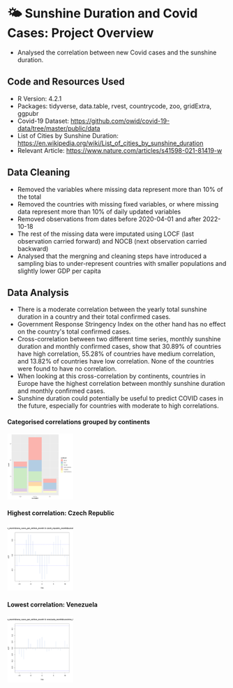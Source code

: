 # :sun_behind_small_cloud: Sunshine Duration and Covid Cases: Project Overview
* Analysed the correlation between new Covid cases and the sunshine duration.

## Code and Resources Used
* R Version: 4.2.1
* Packages: tidyverse, data.table, rvest, countrycode, zoo, gridExtra, ggpubr
* Covid-19 Dataset: https://github.com/owid/covid-19-data/tree/master/public/data
* List of Cities by Sunshine Duration: https://en.wikipedia.org/wiki/List_of_cities_by_sunshine_duration
* Relevant Article: https://www.nature.com/articles/s41598-021-81419-w

## Data Cleaning
* Removed the variables where missing data represent more than 10% of the total
* Removed the countries with missing fixed variables, or where missing data represent more than 10% of daily updated variables
* Removed observations from dates before 2020-04-01 and after 2022-10-18
* The rest of the missing data were imputated using LOCF (last observation carried forward) and NOCB (next observation carried backward)
* Analysed that the mergning and cleaning steps have introduced a sampling bias to under-represent countries with smaller populations and slightly lower GDP per capita

## Data Analysis
* There is a moderate correlation between the yearly total sunshine duration in a country and their total confirmed cases.
* Government Response Stringency Index on the other hand has no effect on the country's total confirmed cases.
* Cross-correlation between two different time series, monthly sunshine duration and monthly confirmed cases, show that 30.89% of countries have high correlation, 55.28% of countries have medium correlation, and 13.82% of countries have low correlation. None of the countries were found to have no correlation.
* When looking at this cross-correlation by continents, countries in Europe have the highest correlation between monthly sunshine duration and monthly confirmed cases.
* Sunshine duration could potentially be useful to predict COVID cases in the future, especially for countries with moderate to high correlations.

#### Categorised correlations grouped by continents
<img src="https://github.com/ayanoyamamoto0/assignments_2022-2023/blob/main/working_with_data_1/correlation_bar.png" width=30% height=30%>

#### Highest correlation: Czech Republic
<img src="https://github.com/ayanoyamamoto0/assignments_2022-2023/blob/main/working_with_data_1/czech_republic_cross_correlation.png" width=30% height=30%>

#### Lowest correlation: Venezuela
<img src="https://github.com/ayanoyamamoto0/assignments_2022-2023/blob/main/working_with_data_1/venezuela_cross_correlation.png" width=30% height=30%>
